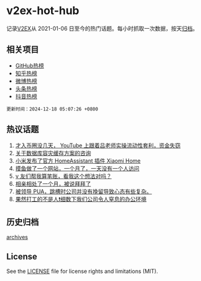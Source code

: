 # v2ex-hot-hub

 记录[V2EX](https://www.v2ex.com/)从 2021-01-06 日至今的热门话题。每小时抓取一次数据，按天[归档](archives)。
 
 ## 相关项目

- [GitHub热榜](https://github.com/snaildev/github-hot-hub)
- [知乎热榜](https://github.com/snaildev/zhihu-hot-hub)
- [微博热榜](https://github.com/snaildev/weibo-hot-hub)
- [头条热榜](https://github.com/snaildev/toutiao-hot-hub)
- [抖音热榜](https://github.com/snaildev/douyin-hot-hub)


 `更新时间：2024-12-18 05:07:26 +0800`

## 热议话题

1. [才入币圈没几天， YouTube 上跟着吕老师实操流动性套利，资金失窃](https://www.v2ex.com/t/1098150)
1. [关于数据库容灾缓存方案的咨询](https://www.v2ex.com/t/1098113)
1. [小米发布了官方 HomeAssistant 插件 Xiaomi Home](https://www.v2ex.com/t/1098090)
1. [摸鱼做了一个网站，一个月了，一天没有一个人访问](https://www.v2ex.com/t/1098265)
1. [v 友们帮我算笔账，看我这个想法对吗？](https://www.v2ex.com/t/1098192)
1. [相亲相处了一个月，被说拜拜了](https://www.v2ex.com/t/1098312)
1. [被领导 PUA，跳槽时公司并没有挽留导致心态有些复杂。](https://www.v2ex.com/t/1098141)
1. [果然打工的不是人❗️细数下我们公司令人窒息的办公环境](https://www.v2ex.com/t/1098177)

## 历史归档

[archives](archives)

## License

See the [LICENSE](LICENSE) file for license rights and limitations (MIT).
